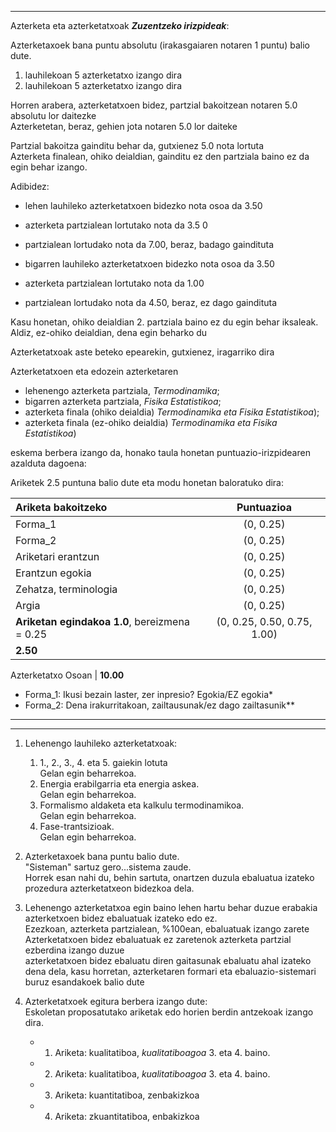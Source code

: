 ---------------------------------

Azterketa eta azterketatxoak ***Zuzentzeko irizpideak***:

Azterketaxoek bana puntu absolutu (irakasgaiaren notaren 1 puntu) balio dute.
1. lauhilekoan 5 azterketatxo izango dira  
2. lauhilekoan 5 azterketatxo izango dira  

Horren arabera, azterketatxoen bidez, partzial bakoitzean notaren 5.0 absolutu lor daitezke  
Azterketetan, beraz, gehien jota notaren 5.0 lor daiteke  

Partzial bakoitza gainditu behar da, gutxienez 5.0 nota lortuta  
Azterketa finalean, ohiko deialdian, gainditu ez den partziala baino ez da egin behar izango.  

Adibidez:  
- lehen lauhileko azterketatxoen bidezko nota osoa da 3.50
- azterketa partzialean lortutako nota da 3.5 0
- partzialean lortudako nota da 7.00, beraz, badago gaindituta


- bigarren lauhileko azterketatxoen bidezko nota osoa da 3.50
- azterketa partzialean lortutako nota da 1.00
- partzialean lortudako nota da 4.50, beraz, ez dago gaindituta  

Kasu honetan, ohiko deialdian 2. partziala baino ez du egin behar iksaleak.  
Aldiz, ez-ohiko deialdian, dena egin beharko du

Azterketatxoak aste beteko epearekin, gutxienez, iragarriko dira  

Azterketatxoen eta edozein azterketaren  
  - lehenengo azterketa partziala, *Termodinamika*;
  - bigarren azterketa partziala, *Fisika Estatistikoa*;
  - azterketa finala (ohiko deialdia) *Termodinamika eta Fisika Estatistikoa*);
  - azterketa finala (ez-ohiko deialdia) *Termodinamika eta Fisika Estatistikoa*)  

eskema berbera izango da, honako taula honetan puntuazio-irizpidearen azalduta dagoena:  

Ariketek 2.5 puntuna balio dute eta modu honetan baloratuko dira:

Ariketa bakoitzeko    | Puntuazioa
:---        | :---:                  
Forma_1     | (0, 0.25)              
Forma_2     | (0, 0.25)              
  Ariketari erantzun           | (0, 0.25)    
  Erantzun egokia           | (0, 0.25)    
  Zehatza, terminologia                     | (0, 0.25)    
  Argia                   | (0, 0.25)    
  **Ariketan egindakoa 1.0**,  bereizmena = 0.25        | (0, 0.25, 0.50, 0.75, 1.00)    
 |  **2.50**    

Azterketatxo Osoan          | **10.00**     
* Forma_1: Ikusi bezain laster, zer inpresio? Egokia/EZ egokia*
* Forma_2: Dena irakurritakoan, zailtausunak/ez dago zailtasunik**


--------------------------------------

--------------------------------------

1. Lehenengo lauhileko azterketatxoak:
   1. 1., 2., 3., 4. eta 5. gaiekin lotuta    
      Gelan egin beharrekoa.  
   3. Energia erabilgarria eta energia askea.  
       Gelan egin beharrekoa.  
   4. Formalismo aldaketa eta kalkulu termodinamikoa.  
       Gelan egin beharrekoa.  
   5. Fase-trantsizioak.  
       Gelan egin beharrekoa.  


2. Azterketaxoek bana puntu balio dute.  
       "Sisteman" sartuz gero...sistema zaude.  
       Horrek esan nahi du, behin sartuta, onartzen duzula ebaluatua izateko prozedura azterketatxeon bidezkoa dela.

3. Lehenengo azterketatxoa egin baino lehen hartu behar duzue erabakia azterketxoen bidez ebaluatuak izateko edo ez.  
   Ezezkoan, azterketa partzialean, %100ean, ebaluatuak izango zarete  
   Azterketatxoen bidez ebaluatuak ez zaretenok azterketa partzial ezberdina izango duzue  
   azterketatxoen bidez ebaluatu diren gaitasunak ebaluatu ahal izateko  
   dena dela, kasu horretan, azterketaren formari eta ebaluazio-sistemari buruz esandakoek balio dute

2. Azterketatxoek egitura berbera izango dute:  
   Eskoletan proposatutako ariketak edo horien berdin antzekoak izango dira.  
   - 1. Ariketa: kualitatiboa, *kualitatiboagoa* 3. eta 4. baino.  
   - 2. Ariketa: kualitatiboa, *kualitatiboagoa* 3. eta 4. baino.  
   - 3. Ariketa: kuantitatiboa, zenbakizkoa  
   - 4. Ariketa: zkuantitatiboa, enbakizkoa  
